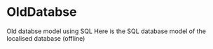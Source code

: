# OldDatabse
Old databse model using SQL
Here is the SQL database model of the localised database (offline)
